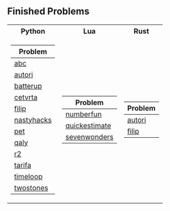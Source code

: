 ## Finished Problems

<table>
  <tr><th>Python</th><th>Lua</th><th>Rust</th></tr>
  
  <tr><td>

| Problem     |
|-------------|
| [abc](./python/abc) |
| [autori](./python/autori) |
| [batterup](./python/batterup) |
| [cetvrta](./python/cetvrta) |
| [filip](./python/filip) |
| [nastyhacks](./python/nastyhacks) |
| [pet](./python/pet) |
| [qaly](./python/qaly) |
| [r2](./python/r2) |
| [tarifa](./python/tarifa) |
| [timeloop](./python/timeloop) |
| [twostones](./python/twostones) | 

</td><td>

| Problem     |
|-------------|
| [numberfun](./lua/numberfun) |
| [quickestimate](./lua/quickestimate) |
| [sevenwonders](./lua/sevenwonders) |

</td><td>
  
| Problem |
| ------- |
| [autori](./rust/autori)|
| [filip](./rust/filip) |

</td></tr> </table>
